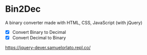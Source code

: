 # Bin2Dec
A binary converter made with HTML, CSS, JavaScript (with jQuery)

- [x] Convert Binary to Decimal
- [x] Convert Decimal to Binary

https://jquery-dever.samuelorlato.repl.co/
